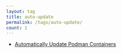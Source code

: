 ```yaml
---
layout: tag
title: auto-update
permalink: /tags/auto-update/
count: 1
---
```


- [Automatically Update Podman Containers](https://www.jwillikers.com/automatically-update-podman-containers)
